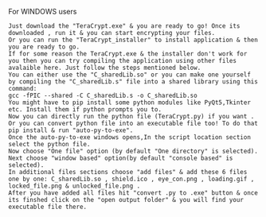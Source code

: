 For WINDOWS users

    Just download the "TeraCrypt.exe" & you are ready to go! Once its downloaded , run it & you can start encrypting your files.
    Or you can run the "TeraCrypt_installer" to install application & then you are ready to go.
    If for some reason the TeraCrypt.exe & the installer don't work for you then you can try compiling the application using other files avalaible here. Just follow the steps mentioned below.
    You can either use the "C_sharedLib.so" or you can make one yourself by compiling the "C_sharedLib.s" file into a shared library using this command:
    gcc -fPIC --shared -C C_sharedLib.s -o C_sharedLib.so
    You might have to pip install some python modules like PyQt5,Tkinter etc. Install them if python prompts you to.
    Now you can directly run the python file (TeraCrypt.py) if you want .
    Or you can convert python file into an executable file too! To do that pip install & run "auto-py-to-exe".
    Once the auto-py-to-exe windows opens,In the script location section select the python file.
    Now choose "One file" option (by default "One directory" is selected). Next choose "window based" option(by default "console based" is selected).
    In additional files sections choose "add files" & add these 6 files one by one: C_sharedLib.so , shield.ico , eye_con.png , loading.gif , locked_file.png & unlocked_file.png .
    After you have added all files hit "convert .py to .exe" button & once its finshed click on the "open output folder" & you will find your executable file there.
